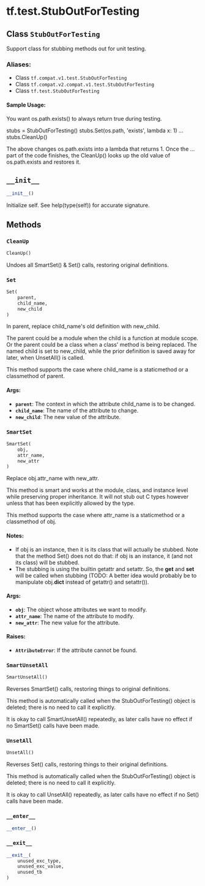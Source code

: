 <div itemscope itemtype="http://developers.google.com/ReferenceObject">
<meta itemprop="name" content="tf.test.StubOutForTesting" />
<meta itemprop="path" content="Stable" />
<meta itemprop="property" content="CleanUp"/>
<meta itemprop="property" content="Set"/>
<meta itemprop="property" content="SmartSet"/>
<meta itemprop="property" content="SmartUnsetAll"/>
<meta itemprop="property" content="UnsetAll"/>
<meta itemprop="property" content="__enter__"/>
<meta itemprop="property" content="__exit__"/>
<meta itemprop="property" content="__init__"/>
</div>

# tf.test.StubOutForTesting

## Class `StubOutForTesting`

Support class for stubbing methods out for unit testing.



### Aliases:

* Class `tf.compat.v1.test.StubOutForTesting`
* Class `tf.compat.v2.compat.v1.test.StubOutForTesting`
* Class `tf.test.StubOutForTesting`

<!-- Placeholder for "Used in" -->


#### Sample Usage:



You want os.path.exists() to always return true during testing.

   stubs = StubOutForTesting()
   stubs.Set(os.path, 'exists', lambda x: 1)
     ...
   stubs.CleanUp()

The above changes os.path.exists into a lambda that returns 1.  Once
the ... part of the code finishes, the CleanUp() looks up the old
value of os.path.exists and restores it.

<h2 id="__init__"><code>__init__</code></h2>

``` python
__init__()
```

Initialize self.  See help(type(self)) for accurate signature.




## Methods

<h3 id="CleanUp"><code>CleanUp</code></h3>

``` python
CleanUp()
```

Undoes all SmartSet() & Set() calls, restoring original definitions.


<h3 id="Set"><code>Set</code></h3>

``` python
Set(
    parent,
    child_name,
    new_child
)
```

In parent, replace child_name's old definition with new_child.

The parent could be a module when the child is a function at
module scope.  Or the parent could be a class when a class' method
is being replaced.  The named child is set to new_child, while the
prior definition is saved away for later, when UnsetAll() is
called.

This method supports the case where child_name is a staticmethod or a
classmethod of parent.

#### Args:


* <b>`parent`</b>: The context in which the attribute child_name is to be changed.
* <b>`child_name`</b>: The name of the attribute to change.
* <b>`new_child`</b>: The new value of the attribute.

<h3 id="SmartSet"><code>SmartSet</code></h3>

``` python
SmartSet(
    obj,
    attr_name,
    new_attr
)
```

Replace obj.attr_name with new_attr.

This method is smart and works at the module, class, and instance level
while preserving proper inheritance. It will not stub out C types however
unless that has been explicitly allowed by the type.

This method supports the case where attr_name is a staticmethod or a
classmethod of obj.

#### Notes:

- If obj is an instance, then it is its class that will actually be
  stubbed. Note that the method Set() does not do that: if obj is
  an instance, it (and not its class) will be stubbed.
- The stubbing is using the builtin getattr and setattr. So, the __get__
  and __set__ will be called when stubbing (TODO: A better idea would
  probably be to manipulate obj.__dict__ instead of getattr() and
  setattr()).



#### Args:


* <b>`obj`</b>: The object whose attributes we want to modify.
* <b>`attr_name`</b>: The name of the attribute to modify.
* <b>`new_attr`</b>: The new value for the attribute.


#### Raises:


* <b>`AttributeError`</b>: If the attribute cannot be found.

<h3 id="SmartUnsetAll"><code>SmartUnsetAll</code></h3>

``` python
SmartUnsetAll()
```

Reverses SmartSet() calls, restoring things to original definitions.

This method is automatically called when the StubOutForTesting()
object is deleted; there is no need to call it explicitly.

It is okay to call SmartUnsetAll() repeatedly, as later calls have
no effect if no SmartSet() calls have been made.

<h3 id="UnsetAll"><code>UnsetAll</code></h3>

``` python
UnsetAll()
```

Reverses Set() calls, restoring things to their original definitions.

This method is automatically called when the StubOutForTesting()
object is deleted; there is no need to call it explicitly.

It is okay to call UnsetAll() repeatedly, as later calls have no
effect if no Set() calls have been made.

<h3 id="__enter__"><code>__enter__</code></h3>

``` python
__enter__()
```




<h3 id="__exit__"><code>__exit__</code></h3>

``` python
__exit__(
    unused_exc_type,
    unused_exc_value,
    unused_tb
)
```






